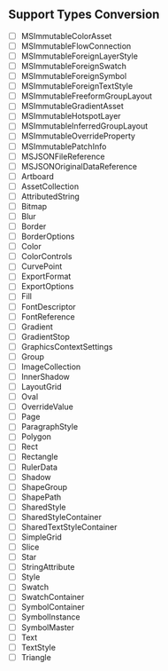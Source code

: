 ## Support Types Conversion

- [ ] MSImmutableColorAsset
- [ ] MSImmutableFlowConnection
- [ ] MSImmutableForeignLayerStyle
- [ ] MSImmutableForeignSwatch
- [ ] MSImmutableForeignSymbol
- [ ] MSImmutableForeignTextStyle
- [ ] MSImmutableFreeformGroupLayout
- [ ] MSImmutableGradientAsset
- [ ] MSImmutableHotspotLayer
- [ ] MSImmutableInferredGroupLayout
- [ ] MSImmutableOverrideProperty
- [ ] MSImmutablePatchInfo
- [ ] MSJSONFileReference
- [ ] MSJSONOriginalDataReference
- [ ] Artboard
- [ ] AssetCollection
- [ ] AttributedString
- [ ] Bitmap
- [ ] Blur
- [ ] Border
- [ ] BorderOptions
- [ ] Color
- [ ] ColorControls
- [ ] CurvePoint
- [ ] ExportFormat
- [ ] ExportOptions
- [ ] Fill
- [ ] FontDescriptor
- [ ] FontReference
- [ ] Gradient
- [ ] GradientStop
- [ ] GraphicsContextSettings
- [ ] Group
- [ ] ImageCollection
- [ ] InnerShadow
- [ ] LayoutGrid
- [ ] Oval
- [ ] OverrideValue
- [ ] Page
- [ ] ParagraphStyle
- [ ] Polygon
- [ ] Rect
- [ ] Rectangle
- [ ] RulerData
- [ ] Shadow
- [ ] ShapeGroup
- [ ] ShapePath
- [ ] SharedStyle
- [ ] SharedStyleContainer
- [ ] SharedTextStyleContainer
- [ ] SimpleGrid
- [ ] Slice
- [ ] Star
- [ ] StringAttribute
- [ ] Style
- [ ] Swatch
- [ ] SwatchContainer
- [ ] SymbolContainer
- [ ] SymbolInstance
- [ ] SymbolMaster
- [ ] Text
- [ ] TextStyle
- [ ] Triangle
